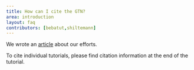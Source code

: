 ```yaml
---
title: How can I cite the GTN?
area: introduction
layout: faq
contributors: [bebatut,shiltemann]
---
```


We wrote an [article](https://doi.org/10.1016/j.cels.2018.05.012) about our efforts.

To cite individual tutorials, please find citation information at the end of the tutorial.


